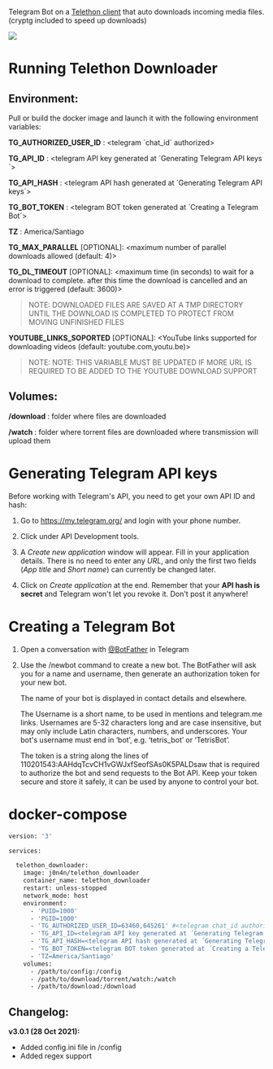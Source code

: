 Telegram Bot on a [Telethon client](https://github.com/LonamiWebs/Telethon) that auto downloads incoming media files.
(cryptg included to speed up downloads)

![](https://raw.githubusercontent.com/rodriguezst/telethon_downloader/dev/AB921D1A-4ABF-4E21-8BC1-F934270ED61E.gif)

Running Telethon Downloader
=================

## Environment:

 Pull or build the docker image and launch it with the following environment variables:

 **TG_AUTHORIZED_USER_ID** : <telegram ´chat_id´ authorized> 
 
 **TG_API_ID** : <telegram API key generated at ´Generating Telegram API keys´>

 **TG_API_HASH** : <telegram API hash generated at ´Generating Telegram API keys´>

 **TG_BOT_TOKEN** : <telegram BOT token generated at ´Creating a Telegram Bot´>
 
 **TZ** : America/Santiago


 **TG_MAX_PARALLEL** [OPTIONAL]: <maximum number of parallel downloads allowed (default: 4)>
 
 **TG_DL_TIMEOUT** [OPTIONAL]: <maximum time (in seconds) to wait for a download to complete. after this time the download is cancelled and an error is triggered (default: 3600)>

 >NOTE: DOWNLOADED FILES ARE SAVED AT A TMP DIRECTORY UNTIL THE DOWNLOAD IS COMPLETED TO PROTECT FROM MOVING UNFINISHED FILES

 **YOUTUBE_LINKS_SOPORTED** [OPTIONAL]: <YouTube links supported for downloading videos (default: youtube.com,youtu.be)>
>NOTE: NOTE: THIS VARIABLE MUST BE UPDATED IF MORE URL IS REQUIRED TO BE ADDED TO THE YOUTUBE DOWNLOAD SUPPORT

## Volumes:

 **/download** : folder where files are downloaded
 
 **/watch** : folder where torrent files are downloaded where transmission will upload them




Generating Telegram API keys
=================
Before working with Telegram's API, you need to get your own API ID and hash:

1. Go to https://my.telegram.org/ and login with your
   phone number.

2. Click under API Development tools.

3. A *Create new application* window will appear. Fill in your application
   details. There is no need to enter any *URL*, and only the first two
   fields (*App title* and *Short name*) can currently be changed later.

4. Click on *Create application* at the end. Remember that your
   **API hash is secret** and Telegram won't let you revoke it.
   Don't post it anywhere!

Creating a Telegram Bot
=================
1. Open a conversation with [@BotFather](https://telegram.me/botfather) in Telegram

2. Use the /newbot command to create a new bot. The BotFather will ask you for a name and username, then generate an authorization token for your new bot.

   The name of your bot is displayed in contact details and elsewhere.

   The Username is a short name, to be used in mentions and telegram.me links. Usernames are 5-32 characters long and are case insensitive, but may only include Latin characters, numbers, and underscores. Your bot's username must end in ‘bot’, e.g. ‘tetris_bot’ or ‘TetrisBot’.

   The token is a string along the lines of 110201543:AAHdqTcvCH1vGWJxfSeofSAs0K5PALDsaw that is required to authorize the bot and send requests to the Bot API. Keep your token secure and store it safely, it can be used by anyone to control your bot.

docker-compose
=================

```dockerfile
version: '3'

services:

  telethon_downloader:
    image: j0n4n/telethon_downloader
    container_name: telethon_downloader
    restart: unless-stopped
    network_mode: host
    environment:
      - 'PUID=1000'
      - 'PGID=1000'
      - 'TG_AUTHORIZED_USER_ID=63460,645261' #<telegram chat_id authorized>
      - 'TG_API_ID=<telegram API key generated at ´Generating Telegram API keys´>'
      - 'TG_API_HASH=<telegram API hash generated at ´Generating Telegram API keys´>' 
      - 'TG_BOT_TOKEN=<telegram BOT token generated at ´Creating a Telegram Bot´>'
      - 'TZ=America/Santiago'
    volumes:
      - /path/to/config:/config
      - /path/to/download/torrent/watch:/watch
      - /path/to/download:/download
```


## **Changelog:**
**v3.0.1 (28 Oct 2021):**
- Added config.ini file in /config
- Added regex support

